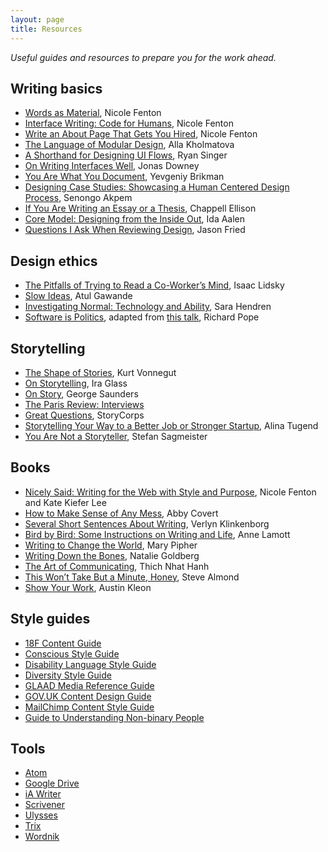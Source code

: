```yaml
---
layout: page
title: Resources
---
```


_Useful guides and resources to prepare you for the work ahead._

## Writing basics
* [Words as Material](http://nicolefenton.com/words-as-material/), Nicole Fenton
* [Interface Writing: Code for Humans](http://nicolefenton.com/interface-writing/), Nicole Fenton
* [Write an About Page That Gets You Hired](http://99u.com/articles/51669/how-to-write-about-me-section), Nicole Fenton
* [The Language of Modular Design](http://alistapart.com/article/language-of-modular-design), Alla Kholmatova
* [A Shorthand for Designing UI Flows](https://signalvnoise.com/posts/1926-a-shorthand-for-designing-ui-flows), Ryan Singer
* [On Writing Interfaces Well](https://signalvnoise.com/posts/3633-on-writing-interfaces-well), Jonas Downey
* [You Are What You Document](http://www.ybrikman.com/writing/2014/05/05/you-are-what-you-document/), Yevgeniy Brikman
* [Designing Case Studies: Showcasing a Human Centered Design Process](https://www.smashingmagazine.com/2015/02/designing-case-studies-human-centered-design-process/), Senongo Akpem
* [If You Are Writing an Essay or a Thesis](https://medium.com/@chappelltracker/if-you-are-writing-an-essay-or-a-thesis-7e6e0eaeedef#.mo9vm7mka), Chappell Ellison
* [Core Model: Designing from the Inside Out](http://alistapart.com/article/the-core-model-designing-inside-out-for-better-results), Ida Aalen
* [Questions I Ask When Reviewing Design](https://signalvnoise.com/posts/3024-questions-i-ask-when-reviewing-a-design), Jason Fried

## Design ethics
* [The Pitfalls of Trying to Read a Co-Worker’s Mind](https://www.nytimes.com/2016/12/29/business/the-pitfalls-of-trying-to-read-a-co-workers-mind.html), Isaac Lidsky
* [Slow Ideas](http://www.newyorker.com/magazine/2013/07/29/slow-ideas), Atul Gawande
* [Investigating Normal: Technology and Ability](https://vimeo.com/134764010), Sara Hendren
* [Software is Politics](https://www.fastcodesign.com/3066631/software-is-politics), adapted from [this talk](http://blog.memespring.co.uk/2016/11/23/oscon-2016/), Richard Pope

## Storytelling
* [The Shape of Stories](https://vimeo.com/53286941), Kurt Vonnegut
* [On Storytelling](https://www.youtube.com/watch?v=f6ezU57J8YI), Ira Glass
* [On Story](https://vimeo.com/143732791), George Saunders
* [The Paris Review: Interviews](https://www.theparisreview.org/interviews)
* [Great Questions](https://storycorps.org/participate/great-questions/), StoryCorps
* [Storytelling Your Way to a Better Job or Stronger Startup](https://www.nytimes.com/2014/12/13/your-money/storytelling-to-find-a-job-or-build-a-business.html?_r=0), Alina Tugend
* [You Are Not a Storyteller](https://vimeo.com/98368484), Stefan Sagmeister

## Books

* [Nicely Said: Writing for the Web with Style and Purpose](http://www.nicelysaid.co), Nicole Fenton and Kate Kiefer Lee
* [How to Make Sense of Any Mess](http://abbytheia.com/makesense/), Abby Covert
* [Several Short Sentences About Writing](http://www.penguinrandomhouse.com/books/93789/several-short-sentences-about-writing-by-verlyn-klinkenborg/9780307279415/), Verlyn Klinkenborg
* [Bird by Bird: Some Instructions on Writing and Life](http://www.worldcat.org/title/bird-by-bird-some-instructions-on-writing-and-life/oclc/32132867), Anne Lamott
* [Writing to Change the World](http://www.penguinrandomhouse.com/books/295019/writing-to-change-the-world-by-mary-pipher/9781594482533/), Mary Pipher
* [Writing Down the Bones](http://nataliegoldberg.com/books/writing-down-the-bones/), Natalie Goldberg
* [The Art of Communicating](https://www.harpercollins.com/9780062224675/the-art-of-communicating), Thich Nhat Hanh
* [This Won’t Take But a Minute, Honey](http://www.harvard.com/book/this_wont_take_but_a_minute_honey1), Steve Almond
* [Show Your Work](http://austinkleon.com/show-your-work/), Austin Kleon

## Style guides
* [18F Content Guide](https://pages.18f.gov/content-guide/)
* [Conscious Style Guide](http://consciousstyleguide.com/)
* [Disability Language Style Guide](http://ncdj.org/style-guide/)
* [Diversity Style Guide](http://www.diversitystyleguide.com)
* [GLAAD Media Reference Guide](http://www.glaad.org/reference)
* [GOV.UK Content Design Guide](https://www.gov.uk/guidance/content-design)
* [MailChimp Content Style Guide](http://styleguide.mailchimp.com)
* [Guide to Understanding Non-binary People](http://www.transmediawatch.org/Documents/non_binary.pdf)

## Tools
* [Atom](https://atom.io/)
* [Google Drive](https://www.google.com/drive/)
* [iA Writer](https://ia.net/writer/)
* [Scrivener](https://www.literatureandlatte.com/scrivener.php)
* [Ulysses](http://www.ulyssesapp.com/)
* [Trix](https://trix-editor.org)
* [Wordnik](http://www.transmediawatch.org/Documents/non_binary.pdf)

